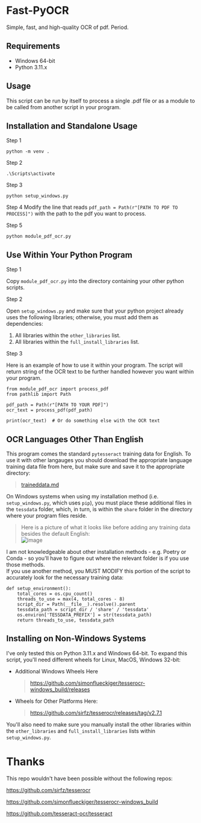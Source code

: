 # Fast-PyOCR
Simple, fast, and high-quality OCR of pdf.  Period.

## Requirements
* Windows 64-bit
* Python 3.11.x

## Usage
This script can be run by itself to process a single .pdf file or as a module to be called from another script in your program.

## Installation and Standalone Usage

Step 1
```
python -m venv .
```
Step 2
```
.\Scripts\activate
```
Step 3
```
python setup_windows.py
```
Step 4
Modify the line that reads ```pdf_path = Path(r"[PATH TO PDF TO PROCESS]")``` with the path to the pdf you want to process.

Step 5
```
python module_pdf_ocr.py
```

## Use Within Your Python Program
Step 1

Copy ```module_pdf_ocr.py``` into the directory containing your other python scripts.

Step 2

Open ```setup_windows.py``` and make sure that your python project already uses the following libraries; otherwise, you must add them as dependencies:
1) All libraries within the ```other_libraries``` list.
2) All libraries within the ```full_install_libraries``` list.

Step 3

Here is an example of how to use it within your program.  The script will return string of the OCR text to be further handled however you want within your program.

```
from module_pdf_ocr import process_pdf
from pathlib import Path

pdf_path = Path(r"[PATH TO YOUR PDF]")
ocr_text = process_pdf(pdf_path)

print(ocr_text)  # Or do something else with the OCR text
```

## OCR Languages Other Than English
This program comes the standard ```pytesseract``` training data for English.  To use it with other langauges you should download the appropriate language training data file from here, but make sure and save it to the appropriate directory:
   > [traineddata.md](https://github.com/BBC-Esq/Fast-PyOCR/blob/main/traineddata.md)

On Windows systems when using my installation method (i.e. ```setup_windows.py```, which uses ```pip```), you must place these additional files in the ```tessdata``` folder, which, in turn, is within the ```share``` folder in the directory where your program files reside.
   > Here is a picture of what it looks like before adding any training data besides the default English:<br>
   >  ![image](https://github.com/user-attachments/assets/d2c2e0e5-e18d-4ef3-a9e1-2158399b406b)

I am not knowledgeable about other installation methods - e.g. Poetry or Conda - so you'll have to figure out where the relevant folder is if you use those methods.<br>
If you use another method, you MUST MODIFY this portion of the script to accurately look for the necessary training data:
```
def setup_environment():
    total_cores = os.cpu_count()
    threads_to_use = max(4, total_cores - 8)
    script_dir = Path(__file__).resolve().parent
    tessdata_path = script_dir / 'share' / 'tessdata'
    os.environ['TESSDATA_PREFIX'] = str(tessdata_path)
    return threads_to_use, tessdata_path
```

## Installing on Non-Windows Systems
I've only tested this on Python 3.11.x and Windows 64-bit.  To expand this script, you'll need different wheels for Linux, MacOS, Windows 32-bit:
* Additional Windows Wheels Here
   > https://github.com/simonflueckiger/tesserocr-windows_build/releases
* Wheels for Other Platforms Here:
   > https://github.com/sirfz/tesserocr/releases/tag/v2.7.1

You'll also need to make sure you manually install the other libraries within the ```other_libraries``` and ```full_install_libraries``` lists within ```setup_windows.py```.

# Thanks
This repo wouldn't have been possible without the following repos:

https://github.com/sirfz/tesserocr

https://github.com/simonflueckiger/tesserocr-windows_build

https://github.com/tesseract-ocr/tesseract
